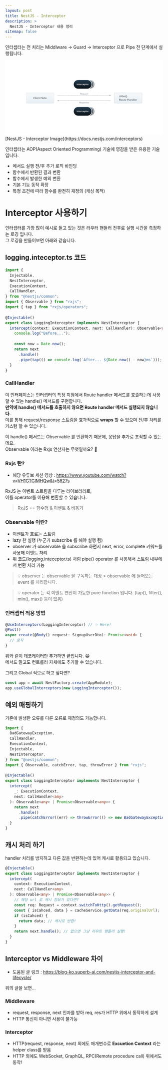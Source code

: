 ```yaml
---
layout: post
title: NestJS - Interceptor
description: >
  NestJS - Interceptor 내용 정리
sitemap: false
---
```


인터셉터는 전 처리는 Middlware → Guard → Interceptor 으로 Pipe 전 단계에서 실행됩니다.

<img src="../../assets/img/docs/nest/nestjs-interceptor.png" />
[NestJS - Interceptor Image](https://docs.nestjs.com/interceptors)

인터셉터는 AOP(Aspect Oriented Programming) 기술에 영감을 받은 유용한 기술입니다.

- 메서드 실행 전/후 추가 로직 바인딩
- 함수에서 반환된 결과 변환
- 함수에서 발생한 예외 변환
- 기본 기능 동작 확장
- 특정 조건에 따라 함수를 완전히 재정의 (캐싱 목적)

# Interceptor 사용하기

인터셉터를 가장 많이 예시로 들고 있는 것은 라우터 핸들러 전후로 실행 시간을 측정하는 로깅 입니다.
<br>그 로깅을 만들어보면 아래와 같습니다.

## logging.inteceptor.ts 코드

```typescript
import {
  Injectable,
  NestInterceptor,
  ExecutionContext,
  CallHandler,
} from "@nestjs/common";
import { Observable } from "rxjs";
import { tap } from "rxjs/operators";

@Injectable()
export class LoggingInterceptor implements NestInterceptor {
  intercept(context: ExecutionContext, next: CallHandler): Observable<any> {
    console.log("Before...");

    const now = Date.now();
    return next
      .handle()
      .pipe(tap(() => console.log(`After... ${Date.now() - now}ms`)));
  }
}
```

### CallHandler

이 인터페이스는 인터셉터의 특정 지점에서 Route handler 메서드를 호출하는데 사용할 수 있는 handle() 메서드를 구현합니다.
<br>**만약에 handle() 메서드를 호출하지 않으면 Route handler 메서드 실행되지 않습니다.**
<br>이를 통해 request/response 스트림을 효과적으로 **wraps** 할 수 있으며 전/후 처리를 커스텀 할 수 있습니다.

이 handle() 메서드는 Observable 를 반환하기 때문에, 응답을 추가로 조작할 수 있는데요.
<br>Observable 이라는 Rxjs 연산자는 무엇일까요? 🤔

### Rxjs 란?

- 해당 유튜브 세션 영상 : https://www.youtube.com/watch?v=VH1GTGIMHQw&t=5827s

RxJS 는 이벤트 스트림을 다루는 라이브러리로,
<br>이를 operator를 이용해 변환할 수 있습니다.

> RxJS == 함수형 & 이벤트 & 비동기

### Observable 이란?

- 이벤트가 흐르는 스트림
- lazy 한 실행 (누군가 subscribe 를 해야 실행 됨)
- observer 가 observable 을 subscribe 하면서 next, error, complete 키워드를 사용해 이벤트 처리
- 위 코드(logging.inteceptor.ts) 처럼 pipe() operator 를 사용해서 스트림 내부에서 변환 처리 가능

> 💡 observer 는 observable 을 구독하는 대상 > observable 에 들어오는 event 를 처리합니다.

> 💡 operator 는 각 이벤트 연산이 가능한 pure function 입니다. (tap(), filter(), min(), max() 등이 있음)

### 인터셉터 적용 방법

```typescript
@UseInterceptors(LoggingInterceptor) // ✨ Here!
@Post()
async create(@Body() request: SignupUserDto): Promise<void> {
  // 로직
}
```

위와 같이 데코레이터만 추가하면 끝입니다. 😁
<br>메서드 말고도 컨트롤러 자체에도 추가할 수 있습니다.

그리고 Global 적으로 하고 싶다면?

```typescript
const app = await NestFactory.create(AppModule);
app.useGlobalInterceptors(new LoggingInterceptor());
```

## 예외 매핑하기

기존에 발생한 오류를 다른 오류로 재정의도 가능합니다.

```typescript
import {
  BadGatewayException,
  CallHandler,
  ExecutionContext,
  Injectable,
  NestInterceptor,
} from "@nestjs/common";
import { Observable, catchError, tap, throwError } from "rxjs";

@Injectable()
export class LoggingInterceptor implements NestInterceptor {
  intercept(
    _: ExecutionContext,
    next: CallHandler<any>
  ): Observable<any> | Promise<Observable<any>> {
    return next
      .handle()
      .pipe(catchError((err) => throwError(() => new BadGatewayException())));
  }
}
```

## 캐시 처리 하기

handler 처리를 방지하고 다른 값을 반환하는데 있어 캐시로 활용되고 있습니다.

```typescript
@Injectable()
export class LoggingInterceptor implements NestInterceptor {
  intercept(
    context: ExecutionContext,
    next: CallHandler<any>
  ): Observable<any> | Promise<Observable<any>> {
    // 해당 url 로 캐시 정보가 있다면?
    const req: Request = context.switchToHttp().getRequest();
    const { isCahced, data } = cacheService.getData(req.originalUrl);
    if (isCahced) {
      return data; // 캐시로 반환!
    }
    return next.handle(); // 없으면 그냥 라우트 핸들러 실행!
  }
}
```

## Interceptor vs Middleware 차이

- 도움된 글 링크 : https://blog-ko.superb-ai.com/nestjs-interceptor-and-lifecycle/

위의 글을 보면...

### Middleware

- request, response, next 인자를 받아 req, res가 HTTP 위에서 동작하게 설계
- HTTP 통신이 아니면 사용이 불가능

### Interceptor

- HTTP(request, response, next) 외에도 매개변수로 **Excuetion Context** 라는 helper class를 받음
- HTTP 외에도 WebSocket, GraphQL, RPC(Remote procedure call) 위에서도 동작!
